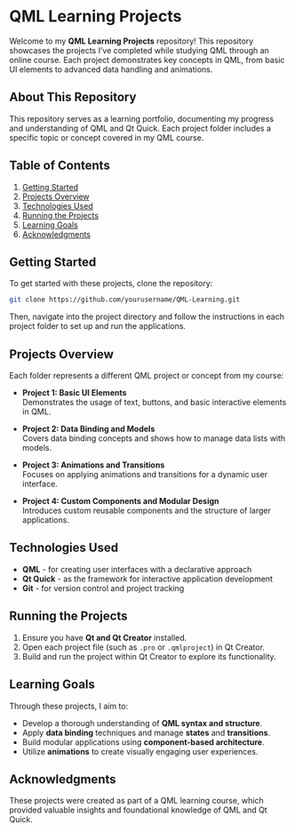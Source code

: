 
# QML Learning Projects

Welcome to my **QML Learning Projects** repository! This repository showcases the projects I’ve completed while studying QML through an online course. Each project demonstrates key concepts in QML, from basic UI elements to advanced data handling and animations.

## About This Repository

This repository serves as a learning portfolio, documenting my progress and understanding of QML and Qt Quick. Each project folder includes a specific topic or concept covered in my QML course.

## Table of Contents

1. [Getting Started](#getting-started)
2. [Projects Overview](#projects-overview)
3. [Technologies Used](#technologies-used)
4. [Running the Projects](#running-the-projects)
5. [Learning Goals](#learning-goals)
6. [Acknowledgments](#acknowledgments)

## Getting Started

To get started with these projects, clone the repository:

```bash
git clone https://github.com/yourusername/QML-Learning.git
```

Then, navigate into the project directory and follow the instructions in each project folder to set up and run the applications.

## Projects Overview

Each folder represents a different QML project or concept from my course:

- **Project 1: Basic UI Elements**  
  Demonstrates the usage of text, buttons, and basic interactive elements in QML.

- **Project 2: Data Binding and Models**  
  Covers data binding concepts and shows how to manage data lists with models.

- **Project 3: Animations and Transitions**  
  Focuses on applying animations and transitions for a dynamic user interface.

- **Project 4: Custom Components and Modular Design**  
  Introduces custom reusable components and the structure of larger applications.

## Technologies Used

- **QML** - for creating user interfaces with a declarative approach
- **Qt Quick** - as the framework for interactive application development
- **Git** - for version control and project tracking

## Running the Projects

1. Ensure you have **Qt and Qt Creator** installed.
2. Open each project file (such as `.pro` or `.qmlproject`) in Qt Creator.
3. Build and run the project within Qt Creator to explore its functionality.

## Learning Goals

Through these projects, I aim to:

- Develop a thorough understanding of **QML syntax and structure**.
- Apply **data binding** techniques and manage **states** and **transitions**.
- Build modular applications using **component-based architecture**.
- Utilize **animations** to create visually engaging user experiences.

## Acknowledgments

These projects were created as part of a QML learning course, which provided valuable insights and foundational knowledge of QML and Qt Quick.
